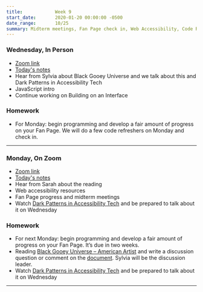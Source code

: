 ```yaml
---
title:            Week 9
start_date:       2020-01-20 00:00:00 -0500
date_range:       10/25
summary: Midterm meetings, Fan Page check in, Web Accessibility, Code Review, Intro to JavaScript
---
```


### Wednesday, In Person

- [Zoom link](https://zoom.us/j/7047994536?pwd=RThBZ0oyWHd5M2RZcmFNQUVwUFJHUT09) 
- [Today's notes](https://paper.dropbox.com/doc/Penn-Week-9b-Intro-to-JavaScript--BVCYM7yljIa2WtUEFpkpKpmtAQ-6ojvOdzlOj8TluzsM5nfV)
- Hear from Sylvia about Black Gooey Universe and we talk about this and Dark Patterns in Accessibility Tech
- JavaScript intro
- Continue working on Building on an Interface

### Homework

- For Monday: begin programming and develop a fair amount of progress on your Fan Page. We will do a few code refreshers on Monday and check in.


---


### Monday, On Zoom

- [Zoom link](https://zoom.us/j/7047994536?pwd=RThBZ0oyWHd5M2RZcmFNQUVwUFJHUT09) 
- [Today's notes](https://paper.dropbox.com/doc/Penn-Week-9a-Web-Accessibility--BU4Nf5t0k04SFmwd5Oy4mJSSAQ-Ba6JWAwSMbncf7u9mQeln)
- Hear from Sarah about the reading
- Web accessibility resources
- Fan Page progress and midterm meetings
- Watch [Dark Patterns in Accessibility Tech](https://datasociety.net/library/dark-patterns-in-accessibility-tech/) and be prepared to talk about it on Wednesday


### Homework

- For next Monday: begin programming and develop a fair amount of progress on your Fan Page. It&rsquo;s due in two weeks.
- Reading [Black Gooey Universe – American Artist](https://unbag.net/end/black-gooey-universe) and write a discussion question or comment on the [document](https://paper.dropbox.com/doc/Penn-Art-of-Web-F21-Reading-Reflections--BTnHYPjTk_pbD8IK7pD8MPImAQ-DPFsc5O6umbnRZ94cZyFY). Sylvia will be the discussion leader.
- Watch [Dark Patterns in Accessibility Tech](https://datasociety.net/library/dark-patterns-in-accessibility-tech/) and be prepared to talk about it on Wednesday


---
